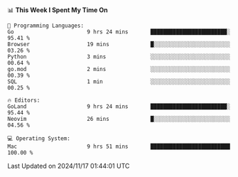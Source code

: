 <!--START_SECTION:waka-->
📊 **This Week I Spent My Time On** 

```text
💬 Programming Languages: 
Go                       9 hrs 24 mins       ████████████████████████░   95.41 % 
Browser                  19 mins             █░░░░░░░░░░░░░░░░░░░░░░░░   03.26 % 
Python                   3 mins              ░░░░░░░░░░░░░░░░░░░░░░░░░   00.64 % 
go.mod                   2 mins              ░░░░░░░░░░░░░░░░░░░░░░░░░   00.39 % 
SQL                      1 min               ░░░░░░░░░░░░░░░░░░░░░░░░░   00.25 % 

🔥 Editors: 
GoLand                   9 hrs 24 mins       ████████████████████████░   95.44 % 
Neovim                   26 mins             █░░░░░░░░░░░░░░░░░░░░░░░░   04.56 % 

💻 Operating System: 
Mac                      9 hrs 51 mins       █████████████████████████   100.00 % 
```


 Last Updated on 2024/11/17 01:44:01 UTC
<!--END_SECTION:waka-->
